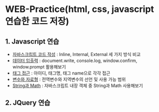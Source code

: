 # WEB-Practice(html, css, javascript 연습한 코드 저장)
## 1. Javascript 연습   
* [자바스크립트 코드 작성](https://github.com/junu0516/WEB-Practice/blob/main/%EC%9E%90%EB%B0%94%EC%8A%A4%ED%81%AC%EB%A6%BD%ED%8A%B8%20%EC%8B%A4%EC%8A%B5/Javascript/javaScript01.html) : Inline, Internal, External 세 가지 방식 비교   
*  [데이터 입출력](https://github.com/junu0516/WEB-Practice/blob/main/%EC%9E%90%EB%B0%94%EC%8A%A4%ED%81%AC%EB%A6%BD%ED%8A%B8%20%EC%8B%A4%EC%8A%B5/Javascript/javaScript02.html) : document.write, console.log, window.confirm, window.prompt 활용해보기   
* [태그 접근](https://github.com/junu0516/WEB-Practice/blob/main/%EC%9E%90%EB%B0%94%EC%8A%A4%ED%81%AC%EB%A6%BD%ED%8A%B8%20%EC%8B%A4%EC%8A%B5/Javascript/javaScript03.html) : 아이디, 태그명, 태그 name으로 각각 접근   
* [변수와 자료형](https://github.com/junu0516/WEB-Practice/blob/main/%EC%9E%90%EB%B0%94%EC%8A%A4%ED%81%AC%EB%A6%BD%ED%8A%B8%20%EC%8B%A4%EC%8A%B5/Javascript/javaScript04.html) : 전역변수와 지역변수의 선언 및 사용 가능 범위   
* [String과 Math](https://github.com/junu0516/WEB-Practice/blob/main/%EC%9E%90%EB%B0%94%EC%8A%A4%ED%81%AC%EB%A6%BD%ED%8A%B8%20%EC%8B%A4%EC%8A%B5/Javascript/javaScript05.html) : 자바스크립트 내장 객체 중 String과 Math 사용해보기
## 2. JQuery 연습
